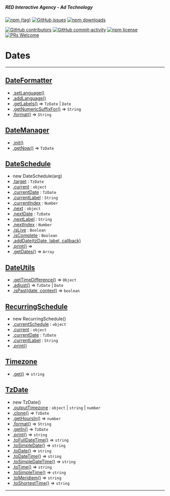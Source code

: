 ##### RED Interactive Agency - Ad Technology

[![npm
(tag)](https://img.shields.io/npm/v/@ff0000-ad-tech%2Fad-dates.svg?style=flat-square)](https://www.npmjs.com/package/@ff0000-ad-tech%2Fad-dates)
[![GitHub
issues](https://img.shields.io/github/issues/ff0000-ad-tech/ad-dates.svg?style=flat-square)](https://github.com/ff0000-ad-tech/ad-dates)
[![npm
downloads](https://img.shields.io/npm/dm/@ff0000-ad-tech%2Fad-dates.svg?style=flat-square)](https://www.npmjs.com/package/@ff0000-ad-tech%2Fad-dates)

[![GitHub
contributors](https://img.shields.io/github/contributors/ff0000-ad-tech/ad-dates.svg?style=flat-square)](https://github.com/ff0000-ad-tech/ad-dates/graphs/contributors/)
[![GitHub
commit-activity](https://img.shields.io/github/commit-activity/y/ff0000-ad-tech/ad-dates.svg?style=flat-square)](https://github.com/ff0000-ad-tech/ad-dates/commits/master)
[![npm
license](https://img.shields.io/npm/l/@ff0000-ad-tech%2Fad-dates.svg?style=flat-square)](https://github.com/ff0000-ad-tech/ad-dates/blob/master/LICENSE)
[![PRs
Welcome](https://img.shields.io/badge/PRs-welcome-brightgreen.svg?style=flat-square)](http://makeapullrequest.com)

# Dates



* * *


## <a name="DateFormatter" href="./docs/DateFormatter.md">DateFormatter</a>

* <a href="./docs/DateFormatter.md#DateFormatter.setLanguage">.setLanguage()</a>
* <a href="./docs/DateFormatter.md#DateFormatter.addLanguage">.addLanguage()</a>
* <a href="./docs/DateFormatter.md#DateFormatter.getLabels">.getLabels()</a> ⇒ <code>TzDate</code> \| <code>Date</code>
* <a href="./docs/DateFormatter.md#DateFormatter.getNumericSuffixFor">.getNumericSuffixFor()</a> ⇒ <code>String</code>
* <a href="./docs/DateFormatter.md#DateFormatter.format">.format()</a> ⇒ <code>String</code>

## <a name="DateManager" href="./docs/DateManager.md">DateManager</a>

* <a href="./docs/DateManager.md#DateManager.init">.init()</a>
* <a href="./docs/DateManager.md#DateManager.getNow">.getNow()</a> ⇒ <code>TzDate</code>

## <a name="DateSchedule" href="./docs/DateSchedule.md">DateSchedule</a>

* new DateSchedule(arg)
* <a href="./docs/DateSchedule.md#DateSchedule.target">.target</a> : <code>TzDate</code>
* <a href="./docs/DateSchedule.md#DateSchedule.current">.current</a> : <code>object</code>
* <a href="./docs/DateSchedule.md#DateSchedule.currentDate">.currentDate</a> : <code>TzDate</code>
* <a href="./docs/DateSchedule.md#DateSchedule.currentLabel">.currentLabel</a> : <code>String</code>
* <a href="./docs/DateSchedule.md#DateSchedule.currentIndex">.currentIndex</a> : <code>Number</code>
* <a href="./docs/DateSchedule.md#DateSchedule.next">.next</a> : <code>object</code>
* <a href="./docs/DateSchedule.md#DateSchedule.nextDate">.nextDate</a> : <code>TzDate</code>
* <a href="./docs/DateSchedule.md#DateSchedule.nextLabel">.nextLabel</a> : <code>String</code>
* <a href="./docs/DateSchedule.md#DateSchedule.nextIndex">.nextIndex</a> : <code>Number</code>
* <a href="./docs/DateSchedule.md#DateSchedule.isLive">.isLive</a> : <code>Boolean</code>
* <a href="./docs/DateSchedule.md#DateSchedule.isComplete">.isComplete</a> : <code>Boolean</code>
* <a href="./docs/DateSchedule.md#DateSchedule.addDate">.addDate(tzDate, label, callback)</a>
* <a href="./docs/DateSchedule.md#DateSchedule.print">.print()</a> ⇒
* <a href="./docs/DateSchedule.md#DateSchedule.getDates">.getDates()</a> ⇒ <code>Array</code>

## <a name="DateUtils" href="./docs/DateUtils.md">DateUtils</a>

* <a href="./docs/DateUtils.md#DateUtils.getTimeDifference">.getTimeDifference()</a> ⇒ <code>Object</code>
* <a href="./docs/DateUtils.md#DateUtils.adjust">.adjust()</a> ⇒ <code>TzDate</code> \| <code>Date</code>
* <a href="./docs/DateUtils.md#DateUtils.isPast">.isPast(date, context)</a> ⇒ <code>boolean</code>

## <a name="RecurringSchedule" href="./docs/RecurringSchedule.md">RecurringSchedule</a>

* new RecurringSchedule()
* <a href="./docs/RecurringSchedule.md#RecurringSchedule.currentSchedule">.currentSchedule</a> : <code>object</code>
* <a href="./docs/RecurringSchedule.md#RecurringSchedule.current">.current</a> : <code>object</code>
* <a href="./docs/RecurringSchedule.md#RecurringSchedule.currentDate">.currentDate</a> : <code>TzDate</code>
* <a href="./docs/RecurringSchedule.md#RecurringSchedule.currentLabel">.currentLabel</a> : <code>String</code>
* <a href="./docs/RecurringSchedule.md#RecurringSchedule.print">.print()</a>

## <a name="Timezone" href="./docs/Timezone.md">Timezone</a>

* <a href="./docs/Timezone.md#Timezone.get">.get()</a> ⇒ <code>string</code>

## <a name="TzDate" href="./docs/TzDate.md">TzDate</a>

* new TzDate()
* <a href="./docs/TzDate.md#TzDate.outputTimezone">.outputTimezone</a> : <code>object</code> \| <code>string</code> \| <code>number</code>
* <a href="./docs/TzDate.md#TzDate.clone">.clone()</a> ⇒ <code>TzDate</code>
* <a href="./docs/TzDate.md#TzDate.getHoursIn">.getHoursIn()</a> ⇒ <code>number</code>
* <a href="./docs/TzDate.md#TzDate.format">.format()</a> ⇒ <code>String</code>
* <a href="./docs/TzDate.md#TzDate.getIn">.getIn()</a> ⇒ <code>TzDate</code>
* <a href="./docs/TzDate.md#TzDate.print">.print()</a> ⇒ <code>string</code>
* <a href="./docs/TzDate.md#TzDate.toFullDateTime">.toFullDateTime()</a> ⇒ <code>string</code>
* <a href="./docs/TzDate.md#TzDate.toSimpleDate">.toSimpleDate()</a> ⇒ <code>string</code>
* <a href="./docs/TzDate.md#TzDate.toDate">.toDate()</a> ⇒ <code>string</code>
* <a href="./docs/TzDate.md#TzDate.toDateTime">.toDateTime()</a> ⇒ <code>string</code>
* <a href="./docs/TzDate.md#TzDate.toSimpleDateTime">.toSimpleDateTime()</a> ⇒ <code>string</code>
* <a href="./docs/TzDate.md#TzDate.toTime">.toTime()</a> ⇒ <code>string</code>
* <a href="./docs/TzDate.md#TzDate.toSimpleTime">.toSimpleTime()</a> ⇒ <code>string</code>
* <a href="./docs/TzDate.md#TzDate.toMeridiem">.toMeridiem()</a> ⇒ <code>string</code>
* <a href="./docs/TzDate.md#TzDate.toShortestTime">.toShortestTime()</a> ⇒ <code>string</code>

* * *